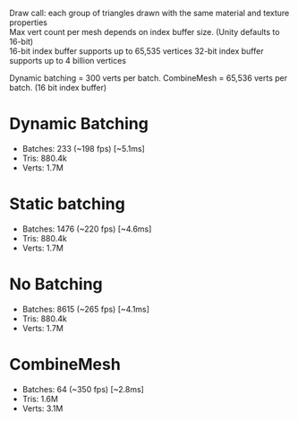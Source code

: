 Draw call: each group of triangles drawn with the same material and texture properties<br />
Max vert count per mesh depends on index buffer size. (Unity defaults to 16-bit)<br />
16-bit index buffer supports up to 65,535 vertices
32-bit index buffer supports up to 4 billion vertices<br />

Dynamic batching = 300 verts per batch.
CombineMesh = 65,536 verts per batch. (16 bit index buffer)

# Dynamic Batching
* Batches: 233 (~198 fps) [~5.1ms]
* Tris: 880.4k
* Verts: 1.7M

# Static batching
* Batches: 1476 (~220 fps) [~4.6ms]
* Tris: 880.4k
* Verts: 1.7M

# No Batching
* Batches: 8615 (~265 fps) [~4.1ms]
* Tris: 880.4k
* Verts: 1.7M

# CombineMesh
* Batches: 64 (~350 fps) [~2.8ms]
* Tris: 1.6M
* Verts: 3.1M


